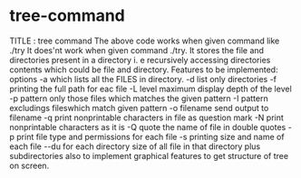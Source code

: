 # tree-command
TITLE : tree command
The above code works when given command like ./try <directoryname>
It does'nt work when given command ./try. It stores the file and directories present in a directory i. e recursively accessing directories contents which could be file and directory. 
Features to be implemented: options
-a which lists all the FILES in directory.
-d list only directories
-f printing the full path for eac file
-L level maximum display depth of the level
-p pattern only those files which matches the given pattern
-I pattern excludings fileswhich match given pattern
-o filename send output to filename
-q print nonprintable characters in file as question mark
-N print nonprintable characters as it is
-Q quote the name of file in double quotes
-p print file type and permissions for each file
-s printing size and name of each file
--du for each directory size of all file in that directory plus subdirectories
also to implement graphical features to get structure of tree on screen.
